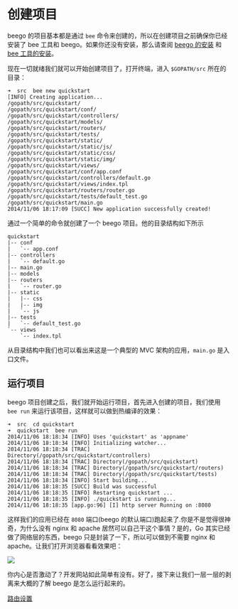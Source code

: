 # 创建项目

beego 的项目基本都是通过 `bee` 命令来创建的，所以在创建项目之前确保你已经安装了 bee 工具和 beego。如果你还没有安装，那么请查阅 [beego 的安装](../install) 和 [bee 工具的安装](../install/bee.md)。

现在一切就绪我们就可以开始创建项目了，打开终端，进入 `$GOPATH/src` 所在的目录：

    ➜  src  bee new quickstart
    [INFO] Creating application...
    /gopath/src/quickstart/
    /gopath/src/quickstart/conf/
    /gopath/src/quickstart/controllers/
    /gopath/src/quickstart/models/
    /gopath/src/quickstart/routers/
    /gopath/src/quickstart/tests/
    /gopath/src/quickstart/static/
    /gopath/src/quickstart/static/js/
    /gopath/src/quickstart/static/css/
    /gopath/src/quickstart/static/img/
    /gopath/src/quickstart/views/
    /gopath/src/quickstart/conf/app.conf
    /gopath/src/quickstart/controllers/default.go
    /gopath/src/quickstart/views/index.tpl
    /gopath/src/quickstart/routers/router.go
    /gopath/src/quickstart/tests/default_test.go
    /gopath/src/quickstart/main.go
    2014/11/06 18:17:09 [SUCC] New application successfully created!

通过一个简单的命令就创建了一个 beego 项目。他的目录结构如下所示

    quickstart
    |-- conf
    |   `-- app.conf
    |-- controllers
    |   `-- default.go
    |-- main.go
    |-- models
    |-- routers
    |   `-- router.go
    |-- static
    |   |-- css
    |   |-- img
    |   `-- js
    |-- tests
    |   `-- default_test.go
    `-- views
        `-- index.tpl

从目录结构中我们也可以看出来这是一个典型的 MVC 架构的应用，`main.go` 是入口文件。

## 运行项目

beego 项目创建之后，我们就开始运行项目，首先进入创建的项目，我们使用 `bee run` 来运行该项目，这样就可以做到热编译的效果：

    ➜  src  cd quickstart
    ➜  quickstart  bee run
    2014/11/06 18:18:34 [INFO] Uses 'quickstart' as 'appname'
    2014/11/06 18:18:34 [INFO] Initializing watcher...
    2014/11/06 18:18:34 [TRAC] Directory(/gopath/src/quickstart/controllers)
    2014/11/06 18:18:34 [TRAC] Directory(/gopath/src/quickstart)
    2014/11/06 18:18:34 [TRAC] Directory(/gopath/src/quickstart/routers)
    2014/11/06 18:18:34 [TRAC] Directory(/gopath/src/quickstart/tests)
    2014/11/06 18:18:34 [INFO] Start building...
    2014/11/06 18:18:35 [SUCC] Build was successful
    2014/11/06 18:18:35 [INFO] Restarting quickstart ...
    2014/11/06 18:18:35 [INFO] ./quickstart is running...
    2014/11/06 18:18:35 [app.go:96] [I] http server Running on :8080

这样我们的应用已经在 `8080` 端口(beego 的默认端口)跑起来了.你是不是觉得很神奇，为什么没有 nginx 和 apache 居然可以自己干这个事情？是的，Go 其实已经做了网络层的东西，beego 只是封装了一下，所以可以做到不需要 nginx 和 apache。让我们打开浏览器看看效果吧：

![](../images/beerun.png)

你内心是否激动了？开发网站如此简单有没有。好了，接下来让我们一层一层的剥离来大概的了解 beego 是怎么运行起来的。

[路由设置](router.md)
